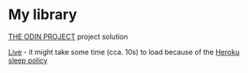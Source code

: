 # My library

[THE ODIN PROJECT](https://www.theodinproject.com/courses/javascript/lessons/frameworks)  project solution 


[Live](https://aqueous-ridge-48085.herokuapp.com/) - it might take some time (cca. 10s) to load because of the [Heroku sleep policy](https://devcenter.heroku.com/articles/free-dyno-hours#dyno-sleeping)
